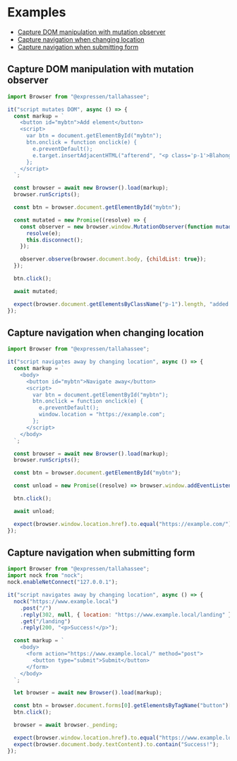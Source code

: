 Examples
========

<!-- toc -->

- [Capture DOM manipulation with mutation observer](#capture-dom-manipulation-with-mutation-observer)
- [Capture navigation when changing location](#capture-navigation-when-changing-location)
- [Capture navigation when submitting form](#capture-navigation-when-submitting-form)

<!-- tocstop -->

## Capture DOM manipulation with mutation observer

```javascript
import Browser from "@expressen/tallahassee";

it("script mutates DOM", async () => {
  const markup = `
    <button id="mybtn">Add element</button>
    <script>
      var btn = document.getElementById("mybtn");
      btn.onclick = function onclick(e) {
        e.preventDefault();
        e.target.insertAdjacentHTML("afterend", "<p class='p-1'>Blahonga</p>");
      };
    </script>
  `;

  const browser = await new Browser().load(markup);
  browser.runScripts();

  const btn = browser.document.getElementById("mybtn");

  const mutated = new Promise((resolve) => {
    const observer = new browser.window.MutationObserver(function mutaded(e) {
      resolve(e);
      this.disconnect();
    });

    observer.observe(browser.document.body, {childList: true});
  });

  btn.click();

  await mutated;

  expect(browser.document.getElementsByClassName("p-1").length, "added p").to.equal(1);
});
```

## Capture navigation when changing location

```javascript
import Browser from "@expressen/tallahassee";

it("script navigates away by changing location", async () => {
  const markup = `
    <body>
      <button id="mybtn">Navigate away</button>
      <script>
        var btn = document.getElementById("mybtn");
        btn.onclick = function onclick(e) {
          e.preventDefault();
          window.location = "https://example.com";
        };
      </script>
    </body>
  `;

  const browser = await new Browser().load(markup);
  browser.runScripts();

  const btn = browser.document.getElementById("mybtn");

  const unload = new Promise((resolve) => browser.window.addEventListener("unload", resolve));

  btn.click();

  await unload;

  expect(browser.window.location.href).to.equal("https://example.com/");
});
```

## Capture navigation when submitting form

```javascript
import Browser from "@expressen/tallahassee";
import nock from "nock";
nock.enableNetConnect("127.0.0.1");

it("script navigates away by changing location", async () => {
  nock("https://www.example.local")
    .post("/")
    .reply(302, null, { location: "https://www.example.local/landing" })
    .get("/landing")
    .reply(200, "<p>Success!</p>");

  const markup = `
    <body>
      <form action="https://www.example.local/" method="post">
        <button type="submit">Submit</button>
      </form>
    </body>
  `;

  let browser = await new Browser().load(markup);

  const btn = browser.document.forms[0].getElementsByTagName("button")[0];
  btn.click();

  browser = await browser._pending;

  expect(browser.window.location.href).to.equal("https://www.example.local/landing");
  expect(browser.document.body.textContent).to.contain("Success!");
});
```
